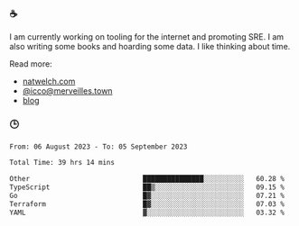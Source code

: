 ### ☕

I am currently working on tooling for the internet and promoting SRE. I am also writing some books and hoarding some data. I like thinking about time. 

Read more:

 - [natwelch.com](https://natwelch.com)
 - [@icco@merveilles.town](https://merveilles.town/@icco)
 - [blog](https://writing.natwelch.com)

### 🕒

<!--START_SECTION:waka-->

```txt
From: 06 August 2023 - To: 05 September 2023

Total Time: 39 hrs 14 mins

Other                            ███████████████░░░░░░░░░░   60.28 %
TypeScript                       ██▒░░░░░░░░░░░░░░░░░░░░░░   09.15 %
Go                               █▓░░░░░░░░░░░░░░░░░░░░░░░   07.21 %
Terraform                        █▓░░░░░░░░░░░░░░░░░░░░░░░   07.03 %
YAML                             ▓░░░░░░░░░░░░░░░░░░░░░░░░   03.32 %
```

<!--END_SECTION:waka-->
